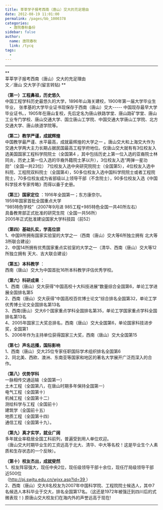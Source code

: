 ```yaml
---
title: 莘莘学子报考西南（唐山）交大的充足理由
date: 2012-08-19 11:01:00
permalink: /pages/bb_1000378
categories: 
  - 唐院春秋备份
sidebar: false
author: 
  name: 唐院春秋
  link: /tycq
tags: 
  - 
---
```


* * *

**  
莘莘学子报考西南（唐山）交大的充足理由  
文／唐山 交大学子(留言转贴) **  
  
**（第一）工程鼻祖，历史悠久**  
中国工程学科历史最悠久的大学，1896年山海关建校，1900年第一届大学毕业生毕业， 张孝基的大学毕业证书现保存于西南（唐山）交大-----
中国现存最早大学毕业证书。，1905年在唐山复校，先后定名为唐山铁路学堂、唐山路矿学堂、唐山工业专门学校、唐山交通大学、国立唐山工学院、中国交通大学唐山工学院、北方交通大学、唐山铁道学院等。  
  
**（第二）教学严谨，成就辉煌**  
中国教学最严谨、水平最高，成就最辉煌的大学之一
。唐山交大和上海交大作为交通大学两大主力长期占据民国最高工程学府地位。仅唐山交大就有有3位校友入选美国国家工程科学院院士（全国第4
，其中包括历史上第一位入选的亚裔院士林同炎，历史上第一位入选的华裔外籍院士茅以升），3位校友入选“两弹一星功勋”（全国一共23位）
7位校友入选中央研究院院士（全国第5），4位校友入选中科院、工程院双料院士（全国第4），50多位校友入选中国科学院院士或者工程院院士，70多位校友成为省部级以上领导干部（不含院士），90多位校友入选《中国科学技术专家传略》而得以垂于史册。  
  
**（第三）国家定位** ：1916年全国第一；东方康奈尔。  
1959年国家首批全国重点大学  
“985特色学校”（2007年9月进 985工程+985特色全国一共40所左右）  
具备教育部正式批准的研究生院（全国一共56所）  
2005年正式批准建设国家大学科技园（前52）  
  
**（第四）基础扎实，学高位崇**  
1、中国9所拥有国家实验室的大学之一（西南（唐山）交大等6所独立拥有 北大等3所联合建设）  
2、中国14所拥有优秀国家重点实验室的大学之一（清华、西南（唐山）交大等12所独立拥有 天大、吉大联合建设）  
  
**（第五）本科教学** ：  
西南（唐山）交大为中国首批16所本科教学评估优秀学校。  
  
**（第六）科研成果** ：  
1、西南（唐山）交大获得“中国高校十大科技进展“数量综合全国第6，单论工学进展全国排名第5  
2、西南（唐山）交大获得“中国高校百优博士论文”综合排名全国第32，单论工学优秀博士论文全国排名第13名  
3、西南(唐山）交大6个国家重点学科全国排名第35，单论工学国家重点学科全国排名第13名  
4、2005年国家三大奖总排名，西南（唐山）交大全国第6，单论国家科技进步奖，全国第1  
5、2006年作为主持单位获得国家三大奖，西南（唐山）交大全国第15  
  
**（第七）声名远播，国际影响**  
1、西南（唐山）交大25位专家任职国际学术组织排名全国第6  
2、同北美、西欧、澳洲、东南亚等国家和地区的著名大学展开广泛而深入的合作。  
  
**（第八）优势学科**  
一脉相传交通运输（全国第一）  
土木工程（全国第八，在唐山时期多年保持全国第一）  
电气工程（全国第十）  
机械工程（全国第十二）  
测绘科学与工程（全国前十）  
建筑学（全国前十五）  
地质工程（全国第十四）  
通信工程（全国第十九）。  
  
**（第九）真才实学，就业广阔**  
多年就业率稳居全国工科前列，普遍受到用人单位欢迎。  
（唐山交大时期毕业生的工资远高于北大、清华、中大等名校！这是毕业生个人素质和生存状态的一个反映）。  
  
**（第十）校友杰出，成就斐然**  
1、校友阵容强大，现任中央2位，现任级领导干部十余位，现任厅局级领导干部近500位  
（[http://pj.swjtu.edu.cn/wjxx.asp?id=39
](http://pj.swjtu.edu.cn/wjxx.asp?id=39)）  
2、西南（唐山）交大8名校友为2007年中国科学院、工程院院士候选人，其中7名候选人本科毕业于交大，排名全国第17名。（这还是1972年被强迁到四川后的式微表现！)
原唐山交大校友们在海内外的声誉远高于现在!  
  
  
  
  
---